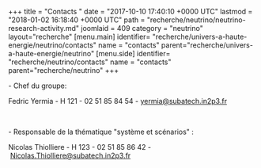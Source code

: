 +++
title = "Contacts "
date = "2017-10-10 17:40:10 +0000 UTC"
lastmod = "2018-01-02 16:18:40 +0000 UTC"
path = "recherche/neutrino/neutrino-research-activity.md"
joomlaid = 409
category = "neutrino"
layout="recherche"
[menu.main]
  identifier= "recherche/univers-a-haute-energie/neutrino/contacts"
  name = "contacts"
  parent="recherche/univers-a-haute-energie/neutrino"
[menu.side]
  identifier= "recherche/neutrino/contacts"
  name = "contacts"
  parent="recherche/neutrino"
+++
<p>- <span>Chef du groupe:</span></p>
<p>Fedric Yermia - H 121 - 02 51 85 84 54 - <span id="cloak86567"><a href="mailto:yermia@subatech.in2p3.fr">yermia@subatech.in2p3.fr</a></span></p>
<p> </p>
<p>- <span>Responsable de la thématique "système et scénarios"</span> :</p>
<p>Nicolas Thiolliere - H 123 - 02 51 85 86 42 - <span id="cloak32673"><a href="mailto:Nicolas.Thiolliere@subatech.in2p3.fr">Nicolas.Thiolliere@subatech.in2p3.fr</a></span> </p>
<p> </p>